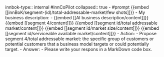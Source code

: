 innbok-type:: internal
#innCoPilot
collapsed:: true
	- #prompt {{embed [[innBoK/segment-(id)/total-addressable-market/few shots]]}}
		- My business description:
		- {{embed [[AI business description/content]]}} {{embed [[segment 4/content]]}} {{embed [[segment id/total addressable market/content]]}} {{embed [[segment id/market size/content]]}} {{embed [[segment id/serviceable available market/content]]}}
		- Action:
		- Propose segment 4/total addressable market: the specific group of customers or potential customers that a business model targets or could potentially target.
		- Answer:
		- Please write your respons in a MarkDown code box.




